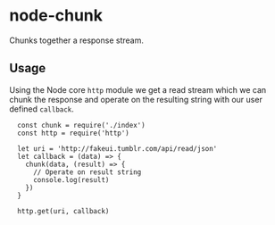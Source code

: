 # node-chunk

Chunks together a response stream.

## Usage

Using the Node core `http` module we get a read stream which
we can chunk the response and operate on the resulting string
with our user defined `callback`.

```
  const chunk = require('./index')
  const http = require('http')

  let uri = 'http://fakeui.tumblr.com/api/read/json'
  let callback = (data) => {
    chunk(data, (result) => {
      // Operate on result string
      console.log(result)
    })
  }

  http.get(uri, callback)
```
